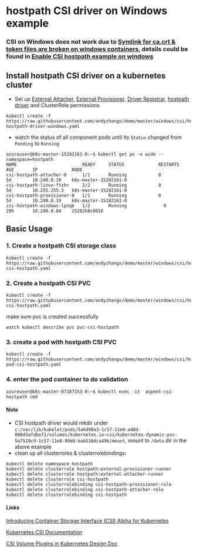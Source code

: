 # hostpath CSI driver on Windows example 
### CSI on Windows does not work due to [Symlink for ca.crt & token files are broken on windows containers](https://github.com/kubernetes/kubernetes/issues/52419), details could be found in [Enable CSI hostpath example on windows](https://github.com/kubernetes-csi/drivers/issues/79)

## Install hostpath CSI driver on a kubernetes cluster 
 - Set up [External Attacher](https://github.com/kubernetes-csi/external-attacher), [External Provisioner](https://github.com/kubernetes-csi/external-provisioner), [Driver Registrar](https://github.com/kubernetes-csi/driver-registrar), [hostpath driver](https://github.com/kubernetes-csi/drivers/tree/master/pkg/hostpath) and ClusterRole permissions 
```
kubectl create -f https://raw.githubusercontent.com/andyzhangx/demo/master/windows/csi/hostpath/deployment/csi-hostpath-driver-windows.yaml
```

 - watch the status of all component pods until its `Status` changed from `Pending` to `Running`
```
azureuser@k8s-master-15282161-0:~$ kubectl get po -o wide --namespace=hostpath
NAME                         READY     STATUS             RESTARTS   AGE       IP             NODE
csi-hostpath-attacher-0      1/1       Running            0          5d        10.240.0.10    k8s-master-15282161-0
csi-hostpath-linux-ftzhr     2/2       Running            0          5d        10.255.255.5   k8s-master-15282161-0
csi-hostpath-provisioner-0   1/1       Running            0          5d        10.240.0.19    k8s-master-15282161-0
csi-hostpath-windows-lpzqb   1/2       Running   	        0          20h       10.240.0.84    15282k8s9010
```

## Basic Usage
### 1. Create a hostpath CSI storage class
```
kubectl create -f https://raw.githubusercontent.com/andyzhangx/demo/master/windows/csi/hostpath/storageclass-csi-hostpath.yaml
```

### 2. Create a hostpath CSI PVC
```
kubectl create -f https://raw.githubusercontent.com/andyzhangx/demo/master/windows/csi/hostpath/pvc-csi-hostpath.yaml
```
make sure pvc is created successfully
```
watch kubectl describe pvc pvc-csi-hostpath
```

### 3. create a pod with hostpath CSI PVC
```
kubectl create -f https://raw.githubusercontent.com/andyzhangx/demo/master/windows/csi/hostpath/aspnet-pod-csi-hostpath.yaml
```

### 4. enter the pod container to do validation
```
azureuser@k8s-master-87187153-0:~$ kubectl exec -it  aspnet-csi-hostpath cmd

```

#### Note
 - CSI hostpath driver would mkdir under `c:/var/lib/kubelet/pods/5a6d98a3-1c57-11e8-a48d-000d3afdbef1/volumes/kubernetes.io~csi/kubernetes-dynamic-pvc-5a7519c9-1c57-11e8-99dd-bab516dca496/mount`, mount to `/data` dir in the above example
 - clean up all clusterroles & clusterrolebindings:
```
kubectl delete namespace hostpath
kubectl delete clusterrole hostpath:external-provisioner-runner
kubectl delete clusterrole hostpath:external-attacher-runner
kubectl delete clusterrole csi-hostpath
kubectl delete clusterrolebinding csi-hostpath-provisioner-role
kubectl delete clusterrolebinding csi-hostpath-attacher-role
kubectl delete clusterrolebinding csi-hostpath
```

#### Links
[Introducing Container Storage Interface (CSI) Alpha for Kubernetes](http://blog.kubernetes.io/2018/01/introducing-container-storage-interface.html)

[Kubernetes CSI Documentation](https://kubernetes-csi.github.io/docs/Home.html)

[CSI Volume Plugins in Kubernetes Design Doc](https://github.com/kubernetes/community/blob/master/contributors/design-proposals/storage/container-storage-interface.md)

